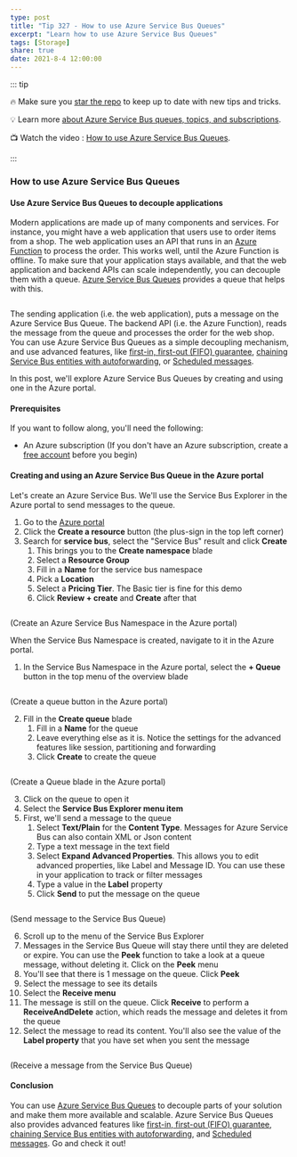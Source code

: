 ```yaml
---
type: post
title: "Tip 327 - How to use Azure Service Bus Queues"
excerpt: "Learn how to use Azure Service Bus Queues"
tags: [Storage]
share: true
date: 2021-8-4 12:00:00
---
```


::: tip 

:fire: Make sure you [star the repo](https://github.com/microsoft/azuretipsandtricks) to keep up to date with new tips and tricks.

:bulb: Learn more [about Azure Service Bus queues, topics, and subscriptions](https://docs.microsoft.com/azure/service-bus-messaging/service-bus-queues-topics-subscriptions?WT.mc_id=docs-azuredevtips-azureappsdev). 

:tv: Watch the video : [How to use Azure Service Bus Queues](https://youtu.be/ZV4gjVVhee0?WT.mc_id=youtube-azuredevtips-azureappsdev).

:::

### How to use Azure Service Bus Queues

#### Use Azure Service Bus Queues to decouple applications
Modern applications are made up of many components and services. For instance, you might have a web application that users use to order items from a shop. The web application uses an API that runs in an [Azure Function](https://docs.microsoft.com/azure/azure-functions/functions-overview?WT.mc_id=docs-azuredevtips-azureappsdev) to process the order. This works well, until the Azure Function is offline. To make sure that your application stays available, and that the web application and backend APIs can scale independently, you can decouple them with a queue. [Azure Service Bus Queues](https://docs.microsoft.com/azure/service-bus-messaging/service-bus-queues-topics-subscriptions?WT.mc_id=docs-azuredevtips-azureappsdev#queues) provides a queue that helps with this. 

<img :src="$withBase('/files/110queue.png')">

The sending application (i.e. the web application), puts a message on the Azure Service Bus Queue. The backend API (i.e. the Azure Function), reads the message from the queue and processes the order for the web shop. You can use Azure Service Bus Queues as a simple decoupling mechanism, and use advanced features, like [first-in, first-out (FIFO) guarantee](https://docs.microsoft.com/azure/service-bus-messaging/message-sessions?WT.mc_id=docs-azuredevtips-azureappsdev), [chaining Service Bus entities with autoforwarding](https://docs.microsoft.com/azure/service-bus-messaging/service-bus-auto-forwarding?WT.mc_id=docs-azuredevtips-azureappsdev), or [Scheduled messages](https://docs.microsoft.com/azure/service-bus-messaging/message-sequencing#scheduled-messages?WT.mc_id=docs-azuredevtips-azureappsdev).

In this post, we'll explore Azure Service Bus Queues by creating and using one in the Azure portal.

#### Prerequisites
If you want to follow along, you'll need the following:
* An Azure subscription (If you don't have an Azure subscription, create a [free account](https://azure.microsoft.com/free/?WT.mc_id=azure-azuredevtips-azureappsdev) before you begin)

#### Creating and using an Azure Service Bus Queue in the Azure portal
Let's create an Azure Service Bus. We'll use the Service Bus Explorer in the Azure portal to send messages to the queue.

1. Go to the [Azure portal](https://portal.azure.com/?WT.mc_id=azure-azuredevtips-azureappsdev)
2. Click the **Create a resource** button (the plus-sign in the top left corner) 
3. Search for **service bus**, select the "Service Bus" result and click **Create**
   1. This brings you to the **Create namespace** blade
   2. Select a **Resource Group**
   3. Fill in a **Name** for the service bus namespace
   4. Pick a **Location**
   5. Select a **Pricing Tier**. The Basic tier is fine for this demo
   6. Click **Review + create** and **Create** after that

<img :src="$withBase('/files/110create1.png')">

(Create an Azure Service Bus Namespace in the Azure portal)

When the Service Bus Namespace is created, navigate to it in the Azure portal.

1. In the Service Bus Namespace in the Azure portal, select the **+ Queue** button in the top menu of the overview blade

<img :src="$withBase('/files/110create2.png')">

(Create a queue button in the Azure portal)

2. Fill in the **Create queue** blade
   1. Fill in a **Name** for the queue
   2. Leave everything else as it is. Notice the settings for the advanced features like session, partitioning and forwarding
   3. Click **Create** to create the queue

<img :src="$withBase('/files/110create3.png')" width="75%">

(Create a Queue blade in the Azure portal)

3. Click on the queue to open it
4. Select the **Service Bus Explorer menu item**
5. First, we'll send a message to the queue
   1. Select **Text/Plain** for the **Content Type**. Messages for Azure Service Bus can also contain XML or Json content
   2. Type a text message in the text field
   3. Select **Expand Advanced Properties**. This allows you to edit advanced properties, like Label and Message ID. You can use these in your application to track or filter messages
   4. Type a value in the **Label** property
   5. Click **Send** to put the message on the queue

<img :src="$withBase('/files/110result1.png')">

(Send message to the Service Bus Queue)

6. Scroll up to the menu of the Service Bus Explorer
7. Messages in the Service Bus Queue will stay there until they are deleted or expire. You can use the **Peek** function to take a look at a queue message, without deleting it. Click on the **Peek** menu
8. You'll see that there is 1 message on the queue. Click **Peek**
9. Select the message to see its details
10. Select the **Receive menu**
11. The message is still on the queue. Click **Receive** to perform a **ReceiveAndDelete** action, which reads the message and deletes it from the queue
12. Select the message to read its content. You'll also see the value of the **Label property** that you have set when you sent the message

<img :src="$withBase('/files/110result2.png')">

(Receive a message from the Service Bus Queue)

#### Conclusion
You can use [Azure Service Bus Queues](https://docs.microsoft.com/azure/service-bus-messaging/service-bus-queues-topics-subscriptions?WT.mc_id=docs-azuredevtips-azureappsdev#queues) to decouple parts of your solution and make them more available and scalable. Azure Service Bus Queues also provides advanced features like [first-in, first-out (FIFO) guarantee](https://docs.microsoft.com/azure/service-bus-messaging/message-sessions?WT.mc_id=docs-azuredevtips-azureappsdev), [chaining Service Bus entities with autoforwarding](https://docs.microsoft.com/azure/service-bus-messaging/service-bus-auto-forwarding?WT.mc_id=docs-azuredevtips-azureappsdev), and [Scheduled messages](https://docs.microsoft.com/azure/service-bus-messaging/message-sequencing#scheduled-messages?WT.mc_id=docs-azuredevtips-azureappsdev). Go and check it out!
